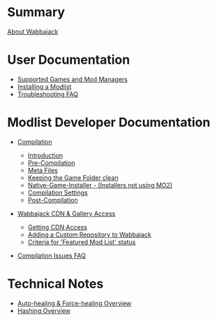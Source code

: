 <!-- markdownlint-disable MD041 -->

# Summary

[About Wabbajack](../../README.md)

# User Documentation

- [Supported Games and Mod Managers](user_documentation/Supported%20Games%20and%20Mod%20Managers.md)  
- [Installing a Modlist](user_documentation/Installing%20a%20Modlist.md)
- [Troubleshooting FAQ]()

# Modlist Developer Documentation

- [Compilation](modlist_author_documentation/Compilation.md)
  - [Introduction](modlist_author_documentation/Introduction.md)  
  - [Pre-Compilation](modlist_author_documentation/Pre-Compilation.md)  
  - [Meta Files](modlist_author_documentation/Meta%20Files.md)  
  - [Keeping the Game Folder clean](modlist_author_documentation/Keeping%20the%20Game%20Folder%20clean.md)  
  - [Native-Game-Installer - (Installers not using MO2)](modlist_author_documentation/Native-Game-Installer%20-%20(Installers%20not%20using%20MO2).md)  
  - [Compilation Settings](modlist_author_documentation/Compilation%20Settings.md)  
  - [Post-Compilation](modlist_author_documentation/Post-Compilation.md)

- [Wabbajack CDN & Gallery Access](wabbajack_cdn_and_gallery_access/Wabbajack%20CDN%20&%20Gallery%20Access.md)
  - [Getting CDN Access](wabbajack_cdn_and_gallery_access/Getting%20CDN%20Access.md)  
  - [Adding a Custom Repository to Wabbajack](wabbajack_cdn_and_gallery_access/Adding%20a%20Custom%20Repository%20to%20Wabbajack.md)  
  - [Criteria for 'Featured Mod List' status](wabbajack_cdn_and_gallery_access/Criteria%20for%20'Featured%20Mod%20List'%20status.md)

- [Compilation Issues FAQ]()

# Technical Notes

- [Auto-healing & Force-healing Overview](technical_talk/Auto-healing%20&%20Force-healing%20Overview.md)  
- [Hashing Overview](technical_talk/Hashing%20Overview.md)
